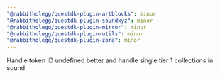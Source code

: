```yaml
---
"@rabbitholegg/questdk-plugin-artblocks": minor
"@rabbitholegg/questdk-plugin-soundxyz": minor
"@rabbitholegg/questdk-plugin-mirror": minor
"@rabbitholegg/questdk-plugin-utils": minor
"@rabbitholegg/questdk-plugin-zora": minor
---
```


Handle token ID undefined better and handle single tier 1 collections in sound
